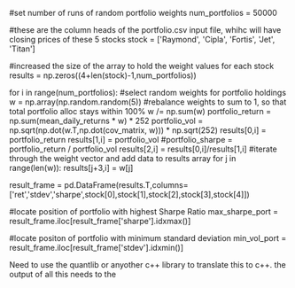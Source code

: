 #set number of runs of random portfolio weights
num_portfolios = 50000

#these are the column heads of the portfolio.csv input file, whihc will have closing prices of these 5 stocks
stock = ['Raymond', 'Cipla', 'Fortis', 'Jet', 'Titan']

#increased the size of the array to hold the weight values for each stock
results = np.zeros((4+len(stock)-1,num_portfolios))

for i in range(num_portfolios):
    #select random weights for portfolio holdings
    w = np.array(np.random.random(5))
    #rebalance weights to sum to 1, so that total portfolio alloc stays within 100%
    w /= np.sum(w)
    portfolio_return = np.sum(mean_daily_returns * w) * 252
    portfolio_vol = np.sqrt(np.dot(w.T,np.dot(cov_matrix, w))) * np.sqrt(252)
    results[0,i] = portfolio_return
    results[1,i] = portfolio_vol
    #portfolio_sharpe = portfolio_return / portfolio_vol 
    results[2,i] = results[0,i]/results[1,i]
    #iterate through the weight vector and add data to results array
    for j in range(len(w)):
        results[j+3,i] = w[j]

result_frame = pd.DataFrame(results.T,columns=['ret','stdev','sharpe',stock[0],stock[1],stock[2],stock[3],stock[4]])

#locate position of portfolio with highest Sharpe Ratio
max_sharpe_port = result_frame.iloc[result_frame['sharpe'].idxmax()]

#locate positon of portfolio with minimum standard deviation
min_vol_port = result_frame.iloc[result_frame['stdev'].idxmin()]


Need to use the quantlib or anyother c++ library to translate this to c++. the output of all this needs to the